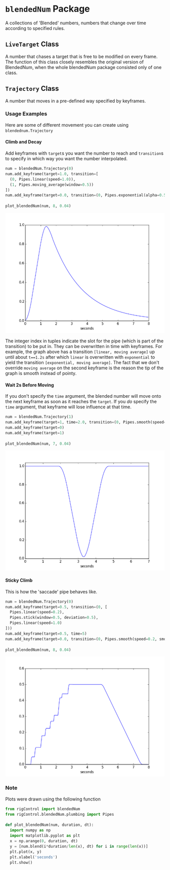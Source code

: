# `blendedNum` Package #

A collections of 'Blended' numbers, numbers that change over time according to
specified rules.

## `LiveTarget` Class ##

A number that chases a target that is free to be modified on every frame.
The function of this class closely resembles the original version of BlendedNum,
when the whole blendedNum package consisted only of one class.

## `Trajectory` Class ##

A number that moves in a pre-defined way specified by keyframes.

### Usage Examples ####

Here are some of different movement you can create using `blendednum.Trajectory`


#### Climb and Decay ####

Add keyframes with `target`s you want the number to reach and `transition`s to specify in which way you want the number interpolated.

```python
num = blendedNum.Trajectory(0)
num.add_keyframe(target=1.0, transition=[
  (0, Pipes.linear(speed=1.0)),
  (1, Pipes.moving_average(window=0.5))
])
num.add_keyframe(target=0.0, transition=(0, Pipes.exponential(alpha=0.5)))

plot_blendedNum(num, 8, 0.04)
```

![](../../docs/plots/linear-exponential.png)

The integer index in tuples indicate the slot for the pipe (which is part of the transition) to be put in. They can be overwritten in time with keyframes. For example, the graph above has a transition `[linear, moving average]` up until about `t==1.2s` after which `linear` is overwritten with `exponential` to yield the transition `[exponential, moving average]`. The fact that we don't override `moving average` on the second keyframe is the reason the tip of the graph is smooth instead of pointy.

#### Wait 2s Before Moving ####

If you don't specify the `time` argument, the blended number will move onto the next keyframe as soon as it reaches the `target`. If you *do* specify the `time` argument, that keyframe will lose influence at that time.

```python
num = blendedNum.Trajectory(1)
num.add_keyframe(target=1, time=2.0, transition=(0, Pipes.smooth(speed=1.0, smoothing=0.5)))
num.add_keyframe(target=0)
num.add_keyframe(target=1)

plot_blendedNum(num, 7, 0.04)
```

![](../../docs/plots/drop-after-2s.png)

#### Sticky Climb ####

This is how the 'saccade' pipe behaves like.

```python
num = blendedNum.Trajectory(0)
num.add_keyframe(target=0.5, transition=(0, [
  Pipes.linear(speed=0.2),
  Pipes.stick(window=0.5, deviation=0.5),
  Pipes.linear(speed=1.0)
]))
num.add_keyframe(target=0.5, time=5)
num.add_keyframe(target=0.0, transition=(0, Pipes.smooth(speed=0.2, smoothing=0.2)))

plot_blendedNum(num, 8, 0.04)
```

![](../../docs/plots/stick-linear.png)

### Note ###

Plots were drawn using the following function

```python
from rigControl import blendedNum
from rigControl.blendedNum.plumbing import Pipes

def plot_blendedNum(num, duration, dt):
  import numpy as np
  import matplotlib.pyplot as plt
  x = np.arange(0, duration, dt)
  y = [num.blend(i*duration/len(x), dt) for i in range(len(x))]
  plt.plot(x, y)
  plt.xlabel('seconds')
  plt.show()
```
